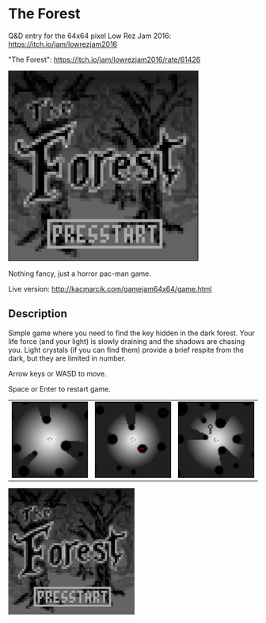 # The Forest

Q&D entry for the 64x64 pixel Low Rez Jam 2016: https://itch.io/jam/lowrezjam2016

"The Forest": https://itch.io/jam/lowrezjam2016/rate/61426

<img src="screenshots/title_screen.png" width="384">

Nothing fancy, just a horror pac-man game.

Live version: http://kacmarcik.com/gamejam64x64/game.html

## Description

Simple game where you need to find the key hidden in the dark forest. Your life force (and your light) is slowly draining and the shadows are chasing you. Light crystals (if you can find them) provide a brief respite from the dark, but they are limited in number.

Arrow keys or WASD to move.

Space or Enter to restart game.

<table><tr><td>
<img src="screenshots/gameplay1.png" width="256">
</td><td>
<img src="screenshots/gameplay2.png" width="256">
</td><td>
<img src="screenshots/key.png" width="256">
</td></tr></table>

![Clip](screenshots/clip.gif)

